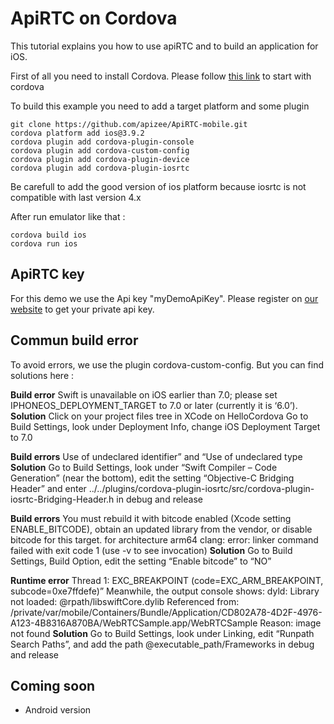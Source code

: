 # ApiRTC on Cordova
This tutorial explains you how to use apiRTC and to build an application for iOS.

First of all you need to install Cordova. Please follow [this link](https://cordova.apache.org/docs/en/latest/guide/cli/index.html) to start with cordova

To build this example you need to add a target platform and some plugin
```
git clone https://github.com/apizee/ApiRTC-mobile.git
cordova platform add ios@3.9.2
cordova plugin add cordova-plugin-console
cordova plugin add cordova-custom-config
cordova plugin add cordova-plugin-device
cordova plugin add cordova-plugin-iosrtc
```

Be carefull to add the good version of ios platform because iosrtc is not compatible with last version 4.x

After run emulator like that :
```
cordova build ios
cordova run ios
```

## ApiRTC key
For this demo we use the Api key "myDemoApiKey". Please register on [our website](https://apirtc.com/get-key/) to get your private api key.

## Commun build error
To avoid errors, we use the plugin cordova-custom-config. But you can find solutions here :

**Build error**
Swift is unavailable on iOS earlier than 7.0; please set IPHONEOS_DEPLOYMENT_TARGET to 7.0 or later (currently it is ‘6.0’).
**Solution**
Click on your project files tree in XCode on HelloCordova
Go to Build Settings, look under Deployment Info, change iOS Deployment Target to 7.0

**Build errors**
Use of undeclared identifier” and “Use of undeclared type
**Solution**
Go to Build Settings, look under “Swift Compiler – Code Generation” (near the bottom), edit the setting “Objective-C Bridging Header” and enter ../../plugins/cordova-plugin-iosrtc/src/cordova-plugin-iosrtc-Bridging-Header.h in debug and release

**Build errors** 
You must rebuild it with bitcode enabled (Xcode setting ENABLE_BITCODE), obtain an updated library from the vendor, or disable bitcode for this target. for architecture arm64 clang: error: linker command failed with exit code 1 (use -v to see invocation)
**Solution**
Go to Build Settings, Build Option, edit the setting “Enable bitcode” to “NO”

**Runtime error**
Thread 1: EXC_BREAKPOINT (code=EXC_ARM_BREAKPOINT, subcode=0xe7ffdefe)” Meanwhile, the output console shows: dyld: Library not loaded: @rpath/libswiftCore.dylib Referenced from: /private/var/mobile/Containers/Bundle/Application/CD802A78-4D2F-4976-A123-4B8316A870BA/WebRTCSample.app/WebRTCSample Reason: image not found
**Solution**
Go to Build Settings, look under Linking, edit “Runpath Search Paths”, and add the path @executable_path/Frameworks in debug and release

## Coming soon
- Android version